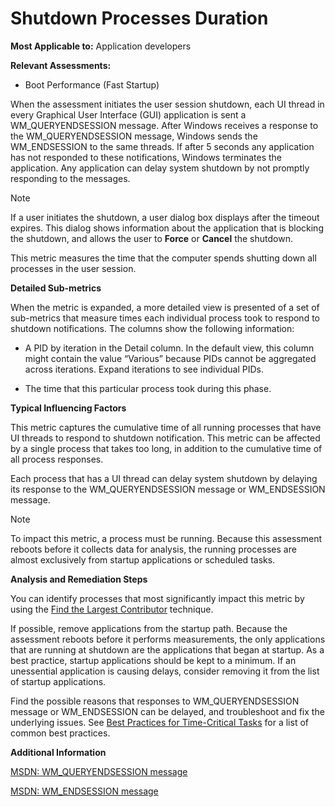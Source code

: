 # Shutdown Processes Duration

**Most Applicable to:** Application developers

**Relevant Assessments:**

-   Boot Performance (Fast Startup)

When the assessment initiates the user session shutdown, each UI thread in every Graphical User Interface (GUI) application is sent a WM\_QUERYENDSESSION message. After Windows receives a response to the WM\_QUERYENDSESSION message, Windows sends the WM\_ENDSESSION to the same threads. If after 5 seconds any application has not responded to these notifications, Windows terminates the application. Any application can delay system shutdown by not promptly responding to the messages.

> [!NOTE]
> If a user initiates the shutdown, a user dialog box displays after the timeout expires. This dialog shows information about the application that is blocking the shutdown, and allows the user to **Force** or **Cancel** the shutdown.

This metric measures the time that the computer spends shutting down all processes in the user session.

**Detailed Sub-metrics**

When the metric is expanded, a more detailed view is presented of a set of sub-metrics that measure times each individual process took to respond to shutdown notifications. The columns show the following information:

-   A PID by iteration in the Detail column. In the default view, this column might contain the value “Various” because PIDs cannot be aggregated across iterations. Expand iterations to see individual PIDs.

-   The time that this particular process took during this phase.

**Typical Influencing Factors**

This metric captures the cumulative time of all running processes that have UI threads to respond to shutdown notification. This metric can be affected by a single process that takes too long, in addition to the cumulative time of all process responses.

Each process that has a UI thread can delay system shutdown by delaying its response to the WM\_QUERYENDSESSION message or WM\_ENDSESSION message.

> [!NOTE]
> To impact this metric, a process must be running. Because this assessment reboots before it collects data for analysis, the running processes are almost exclusively from startup applications or scheduled tasks.

**Analysis and Remediation Steps**

You can identify processes that most significantly impact this metric by using the [Find the Largest Contributor](#fs-issues) technique.

If possible, remove applications from the startup path. Because the assessment reboots before it performs measurements, the only applications that are running at shutdown are the applications that began at startup. As a best practice, startup applications should be kept to a minimum. If an unessential application is causing delays, consider removing it from the list of startup applications.

Find the possible reasons that responses to WM\_QUERYENDSESSION message or WM\_ENDSESSION can be delayed, and troubleshoot and fix the underlying issues. See [Best Practices for Time-Critical Tasks](#fs-analysis) for a list of common best practices.

**Additional Information**

[MSDN: WM\_QUERYENDSESSION message](http://go.microsoft.com/fwlink/?LinkId=247501)

[MSDN: WM\_ENDSESSION message](http://go.microsoft.com/fwlink/?LinkId=247502)

